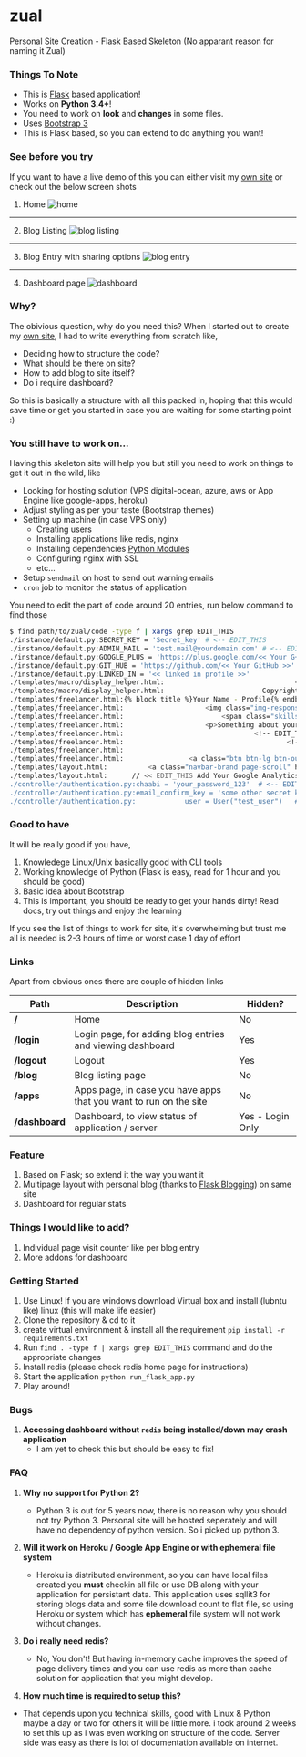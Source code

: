 # zual
Personal Site Creation - Flask Based Skeleton (No apparant reason for naming it Zual)


### Things To Note
   -  This is [Flask](http://flask.pocoo.org/) based application!
   -  Works on **Python 3.4+**! 
   -  You need to work on **look** and **changes** in some files.
   -  Uses [Bootstrap 3](http://getbootstrap.com/)
   -  This is Flask based, so you can extend to do anything you want!

### See before you try

If you want to have a live demo of this you can either visit my [own site](https://ninadmhatre.com) or check out the below screen shots

1. Home 
![home](https://github.com/ninadmhatre/zual/blob/master/screenshots/home.png)
---
2. Blog Listing
![blog listing](https://github.com/ninadmhatre/zual/blob/master/screenshots/blog_index.png)
---
3. Blog Entry with sharing options
![blog entry](https://github.com/ninadmhatre/zual/blob/master/screenshots/blog_entry_with_share.png)
---
4. Dashboard page
![dashboard](https://github.com/ninadmhatre/zual/blob/master/screenshots/Dashboard.png)

### Why?

The obivious question, why do you need this? When I started out to create my [own site](https://ninadmhatre.com), I had to write everything from scratch like,
   - Deciding how to structure the code?
   - What should be there on site?
   - How to add blog to site itself?
   - Do i require dashboard?

So this is basically a structure with all this packed in, hoping that this would save time or get you started in case you are waiting for some starting point :) 

### You still have to work on...

Having this skeleton site will help you but still you need to work on things to get it out in the wild, like

   - Looking for hosting solution (VPS digital-ocean, azure, aws or App Engine like google-apps, heroku)
   - Adjust styling as per your taste (Bootstrap themes)
   - Setting up machine (in case VPS only)
     - Creating users
     - Installing applications like redis, nginx
     - Installing dependencies [Python Modules](https://github.com/ninadmhatre/zual/blob/master/requirements.txt)
     - Configuring nginx with SSL
     - etc...
   - Setup `sendmail` on host to send out warning emails
   - `cron` job to monitor the status of application

   You need to edit the part of code around 20 entries, run below command to find those 

   ```bash
   $ find path/to/zual/code -type f | xargs grep EDIT_THIS
   ./instance/default.py:SECRET_KEY = 'Secret_key' # <-- EDIT_THIS
   ./instance/default.py:ADMIN_MAIL = 'test.mail@yourdomain.com' # <-- EDIT_THIS
   ./instance/default.py:GOOGLE_PLUS = 'https://plus.google.com/<< Your G+ Profile >>'     # <-- EDIT_THIS
   ./instance/default.py:GIT_HUB = 'https://github.com/<< Your GitHub >>'                  # <-- EDIT_THIS
   ./instance/default.py:LINKED_IN = '<< linked in profile >>'                             # <-- EDIT_THIS
   ./templates/macro/display_helper.html:                                <!-- EDIT_THIS  : change file name for resume -->
   ./templates/macro/display_helper.html:                        Copyright &copy; Test User - 2015-16  <!-- EDIT_THIS : Change name in copyright -->
   ./templates/freelancer.html:{% block title %}Your Name - Profile{% endblock %}  <!-- EDIT_THIS  -->
   ./templates/freelancer.html:                    <img class="img-responsive circular" alt="Your Name" src="{{ url_for('fileio.get_img', img_path='dp.png') }}">  <!-- EDIT_THIS -->
   ./templates/freelancer.html:                        <span class="skills">Short Description</span> <!-- EDIT_THIS -->
   ./templates/freelancer.html:                    <p>Something about yourself!</p> <!-- EDIT_THIS -->
   ./templates/freelancer.html:                                <!-- EDIT_THIS : Edit below section -->
   ./templates/freelancer.html:                                        <!-- EDIT_THIS : Edit below section -->
   ./templates/freelancer.html:                                                <!-- EDIT_THIS : Edit below section -->
   ./templates/freelancer.html:                <a class="btn btn-lg btn-outline" href="{{ url_for('fileio.get_doc', doc_path='YourName.docx') }}">   <!-- EDIT_THIS  : change resume file name -->
   ./templates/layout.html:          <a class="navbar-brand page-scroll" href="/">Your Name</a> <!-- EDIT_THIS -->
   ./templates/layout.html:      // << EDIT_THIS Add Your Google Analytics Code >>
   ./controller/authentication.py:chaabi = 'your_password_123'  # <-- EDIT_THIS 
   ./controller/authentication.py:email_confirm_key = 'some other secret key'  # <-- EDIT_THIS
   ./controller/authentication.py:            user = User("test_user")   # EDIT_THIS  : change user name! 

   ```


### Good to have

It will be really good if you have,
   1. Knowledege Linux/Unix basically good with CLI tools
   2. Working knowledge of Python (Flask is easy, read for 1 hour and you should be good)
   3. Basic idea about Bootstrap
   4. This is important, you should be ready to get your hands dirty! Read docs, try out things and enjoy the learning

If you see the list of things to work for site, it's overwhelming but trust me all is needed is 2-3 hours of time or worst case 1 day of effort


### Links 

Apart from obvious ones there are couple of hidden links

Path | Description | Hidden? 
--- | --- | --- 
**/** | Home | No 
**/login** | Login page, for adding blog entries and viewing dashboard | Yes
**/logout** | Logout | Yes
**/blog** | Blog listing page | No
**/apps** | Apps page, in case you have apps that you want to run on the site | No
**/dashboard** | Dashboard, to view status of application / server | Yes - Login Only


### Feature

1. Based on Flask; so extend it the way you want it
2. Multipage layout with personal blog (thanks to [Flask Blogging](http://flask-blogging.readthedocs.org/en/latest/)) on same site
3. Dashboard for regular stats


### Things I would like to add?

1. Individual page visit counter like per blog entry 
2. More addons for dashboard 


### Getting Started

1. Use Linux! If you are windows download Virtual box and install (lubntu like) linux (this will make life easier)
2. Clone the repository & cd to it
3. create virtual environment & install all the requirement `pip install -r requirements.txt`
4. Run `find . -type f | xargs grep EDIT_THIS` command and do the appropriate changes
5. Install redis (please check redis home page for instructions)
6. Start the application `python run_flask_app.py`
7. Play around!


### Bugs

1. **Accessing dashboard without `redis` being installed/down may crash application**
   - I am yet to check this but should be easy to fix!


### FAQ

1. **Why no support for Python 2?**
   - Python 3 is out for 5 years now, there is no reason why you should not try Python 3. Personal site will be hosted seperately and will have no dependency of python version. So i picked up python 3.
   
2. **Will it work on Heroku / Google App Engine or with ephemeral file system**
   - Heroku is distributed environment, so you can have local files created you **must** checkin all file or use DB along with your application for persistant data. This application uses sqllit3 for storing blogs data and some file download count to flat file, so using Heroku or system which has **ephemeral** file system will not work without changes.

3. **Do i really need redis?**
   - No, You don't! But having in-memory cache improves the speed of page delivery times and you can use redis as more than cache solution for application that you might develop.

4. **How much time is required to setup this?**
  - That depends upon you technical skills, good with Linux & Python maybe a day or two for others it will be little more. i took around 2 weeks to set this up as i was even working on structure of the code. Server side was easy as there is lot of documentation available on internet.
